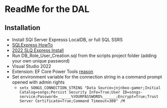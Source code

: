 ﻿# ReadMe for the DAL

## Installation

 * Install SQl Server Expresss LocalDB, or full SQL SSRS
 * [SQLExpress HowTo](https://learn.microsoft.com/en-us/sql/database-engine/configure-windows/sql-server-express-localdb?view=sql-server-ver16)
 * [2022 SLQ Express Install](https://www.sqlshack.com/install-microsoft-sql-server-express-localdb/)
 * Run DB_Role_User_Creation.sql from the scripts project folder (adding your own unique password)
 * Visual Studio 2022
 * Extension: EF Core Power Tools [reason](https://stackoverflow.com/a/74246101/818004)          
 * Set environment variable for the connection string in a command prompt opened with admin rights
	* `setx SONGS_CONNECTION_STRING "Data Source=jnjnboo-gamer;Initial Catalog=songs;Persist Security Info=True;User ID=songs-service;Password=______%YOURPASSWORD%______;Encrypt=True;Trust Server Certificate=True;Command Timeout=300" /M`